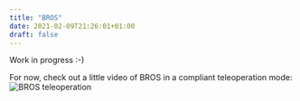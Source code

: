 ```yaml
---
title: "BROS"
date: 2021-02-09T21:26:01+01:00
draft: false
---
```


Work in progress :-)

For now, check out a little video of BROS in a compliant teleoperation mode:
![BROS teleoperation](/gif/bros-teleop.gif)


<!-- I designed BROS to be multi-configurable, usable for different types of scientific experiments. These could include two humans physically interacting with each other through BROS, or one person using the robots bi-manually or two fingers, for 2D manipulation of objects.
![BROS in bi-finger mode](/img/bros-bifinger.jpg)
![BROS in bi-manual mode](/img/bros-bimanual.jpg) -->


